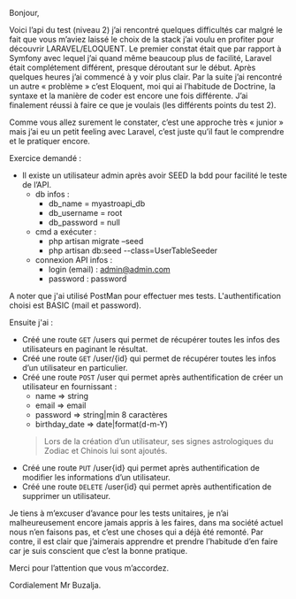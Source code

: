 Bonjour,

Voici l’api du test (niveau 2) j’ai rencontré quelques difficultés car malgré le fait que vous m’aviez laissé le choix de la stack j’ai voulu en profiter pour découvrir LARAVEL/ELOQUENT.
Le premier constat était que par rapport à Symfony avec lequel j’ai quand même beaucoup plus de facilité, Laravel était complétement différent, presque déroutant sur le début. Après quelques heures j’ai commencé à y voir plus clair.
Par la suite j’ai rencontré un autre « problème » c’est Eloquent, moi qui ai l’habitude de Doctrine, la syntaxe et la manière de coder est encore une fois différente.
J’ai finalement réussi à faire ce que je voulais (les différents points du test 2).

Comme vous allez surement le constater, c’est une approche très « junior » mais j’ai eu un petit feeling avec Laravel, c’est juste qu’il faut le comprendre et le pratiquer encore.

Exercice demandé  : 
* Il existe un utilisateur admin après avoir SEED la bdd pour facilité le teste de l’API.
    * db infos :
        * db_name = myastroapi_db
        * db_username = root
        * db_password = null 
    * cmd a exécuter :
        * php artisan migrate –seed
        * php artisan db:seed --class=UserTableSeeder
    * connexion API infos :
        * login (email) : admin@admin.com
        * password : password

A noter que j'ai utilisé PostMan pour effectuer mes tests. L'authentification choisi est BASIC (mail et password).

Ensuite j'ai : 
* Créé une route ```GET``` /users qui permet de récupérer toutes les infos des utilisateurs en paginant le résultat.
* Créé une route ```GET``` /user/{id} qui permet de récupérer toutes les infos d’un utilisateur en particulier.
* Créé une route ```POST``` /user qui permet après authentification de créer un utilisateur en fournissant :
    * name => string
    * email => email
    * password => string|min 8 caractères
    * birthday_date => date|format(d-m-Y)
    >Lors de la création d’un utilisateur, ses signes astrologiques du Zodiac et Chinois lui sont ajoutés.
* Créé une route ```PUT``` /user{id} qui permet après authentification de modifier les informations d’un utilisateur.
* Créé une route ```DELETE``` /user{id} qui permet après authentification de supprimer un utilisateur.

Je tiens à m’excuser d’avance pour les tests unitaires, je n’ai malheureusement encore jamais appris à les faires, dans ma société actuel nous n’en faisons pas, et c’est une choses qui a déjà été remonté. Par contre, il est clair que j’aimerais apprendre et prendre l’habitude d’en faire car je suis conscient que c’est la bonne pratique.

Merci pour l’attention que vous m’accordez.

Cordialement Mr Buzalja.
